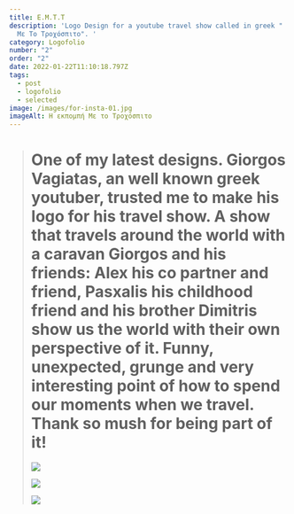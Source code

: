 ```yaml
---
title: Ε.Μ.Τ.Τ
description: 'Logo Design for a youtube travel show called in greek "  Η Εκπομπή
  Με Το Τροχόσπιτο". '
category: Logofolio
number: "2"
order: "2"
date: 2022-01-22T11:10:18.797Z
tags:
  - post
  - logofolio
  - selected
image: /images/for-insta-01.jpg
imageAlt: Η εκπομπή Με το Τροχόσπιτο
---
```

> # One of my latest designs. Giorgos Vagiatas, an well known greek youtuber, trusted me to make his logo for his travel show. A show that travels around the world with a caravan Giorgos and his friends: Alex his co partner and friend, Pasxalis his childhood friend  and his brother Dimitris show us the world with their own perspective of it. Funny, unexpected, grunge and very interesting point of how to spend our moments when we travel. Thank so mush for being part of it!
>
> ![](/images/for-insta-03.jpg)
>
> ![](/images/vfd.jpg)
>
> ![](/images/fvf.jpg)